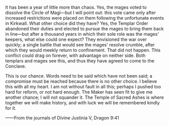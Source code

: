 It has been a year of little more than chaos. Yes, the mages voted to dissolve the Circle of Magi—but I will point out: this vote came only after increased restrictions were placed on them following the unfortunate events in Kirkwall. What other choice did they have? Yes, the Templar Order abandoned their duties and elected to pursue the mages to bring them back in line—but after a thousand years in which their sole role was the mages' keepers, what else could one expect? They envisioned the war over quickly; a single battle that would see the mages' resolve crumble, after which they would meekly return to confinement. That did not happen. This conflict could drag on forever, with advantage on neither side. Both templars and mages see this, and thus they have agreed to come to the Conclave.

This is our chance. Words need to be said which have not been said; a compromise must be reached because there is no other choice. I believe this with all my heart. I am not without fault in all this; perhaps I pushed too hard for reform, or not hard enough. The Maker has seen fit to give me another chance; I will not squander it. The Temple of Sacred Ashes is where together we will make history, and with luck we will be remembered kindly for it.

——From the journals of Divine Justinia V, Dragon 9:41
